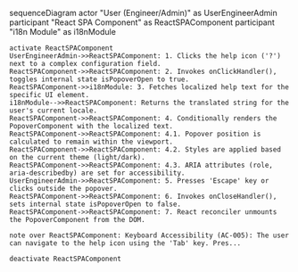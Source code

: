 sequenceDiagram
    actor "User (Engineer/Admin)" as UserEngineerAdmin
    participant "React SPA Component" as ReactSPAComponent
    participant "i18n Module" as i18nModule

    activate ReactSPAComponent
    UserEngineerAdmin->>ReactSPAComponent: 1. Clicks the help icon ('?') next to a complex configuration field.
    ReactSPAComponent->>ReactSPAComponent: 2. Invokes onClickHandler(), toggles internal state isPopoverOpen to true.
    ReactSPAComponent->>i18nModule: 3. Fetches localized help text for the specific UI element.
    i18nModule-->>ReactSPAComponent: Returns the translated string for the user's current locale.
    ReactSPAComponent->>ReactSPAComponent: 4. Conditionally renders the PopoverComponent with the localized text.
    ReactSPAComponent->>ReactSPAComponent: 4.1. Popover position is calculated to remain within the viewport.
    ReactSPAComponent->>ReactSPAComponent: 4.2. Styles are applied based on the current theme (light/dark).
    ReactSPAComponent->>ReactSPAComponent: 4.3. ARIA attributes (role, aria-describedby) are set for accessibility.
    UserEngineerAdmin->>ReactSPAComponent: 5. Presses 'Escape' key or clicks outside the popover.
    ReactSPAComponent->>ReactSPAComponent: 6. Invokes onCloseHandler(), sets internal state isPopoverOpen to false.
    ReactSPAComponent->>ReactSPAComponent: 7. React reconciler unmounts the PopoverComponent from the DOM.

    note over ReactSPAComponent: Keyboard Accessibility (AC-005): The user can navigate to the help icon using the 'Tab' key. Pres...

    deactivate ReactSPAComponent
